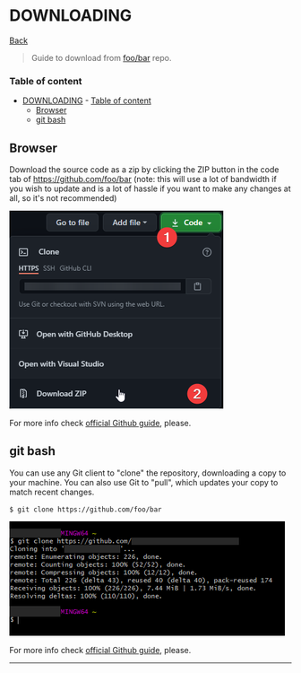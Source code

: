 
# DOWNLOADING

[Back]

> Guide to download from [foo/bar] repo.

### Table of content
- [DOWNLOADING](#downloading)
		- [Table of content](#table-of-content)
	- [Browser](#browser)
	- [git bash](#git-bash)

## Browser

Download the source code as a zip by clicking the ZIP button in the code tab of https://github.com/foo/bar (note: this will use a lot of bandwidth if you wish to update and is a lot of hassle if you want to make any changes at all, so it's not recommended)

![Browser download]

For more info check [official Github guide], please.

## git bash

You can use any Git client to "clone" the repository, downloading a copy to your machine. You can also use Git to "pull", which updates your copy to match recent changes.

```shell
$ git clone https://github.com/foo/bar
```

![Mintty download]

For more info check [official Github guide], please.

---

[Back]: ../README.md
[foo/bar]: https://github.com/foo/bar
[Browser download]: /.github/static/browser_download.png
[official Github guide]: https://docs.github.com/en/github/creating-cloning-and-archiving-repositories
[Mintty download]: /.github/static/mintty_download.png
[official Github guide]: https://docs.github.com/en/github/creating-cloning-and-archiving-repositories
